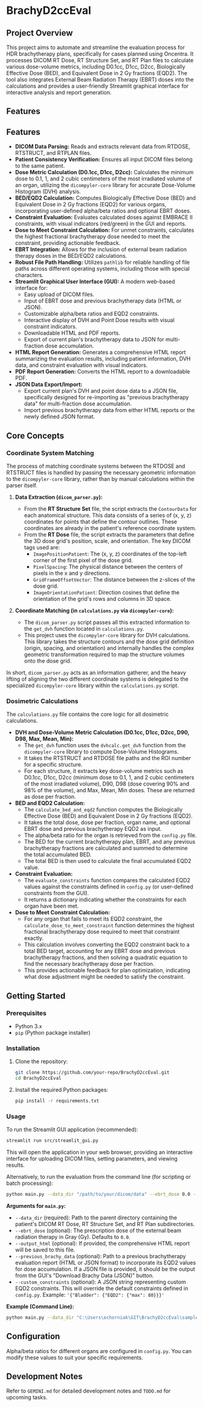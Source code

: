 # BrachyD2ccEval

## Project Overview

This project aims to automate and streamline the evaluation process for HDR brachytherapy plans, specifically for cases planned using Oncentra. It processes DICOM RT Dose, RT Structure Set, and RT Plan files to calculate various dose-volume metrics, including D0.1cc, D1cc, D2cc, Biologically Effective Dose (BED), and Equivalent Dose in 2 Gy fractions (EQD2). The tool also integrates External Beam Radiation Therapy (EBRT) doses into the calculations and provides a user-friendly Streamlit graphical interface for interactive analysis and report generation.

## Features

## Features

- **DICOM Data Parsing:** Reads and extracts relevant data from RTDOSE, RTSTRUCT, and RTPLAN files.
- **Patient Consistency Verification:** Ensures all input DICOM files belong to the same patient.
- **Dose Metric Calculation (D0.1cc, D1cc, D2cc):** Calculates the minimum dose to 0.1, 1, and 2 cubic centimeters of the most irradiated volume of an organ, utilizing the `dicompyler-core` library for accurate Dose-Volume Histogram (DVH) analysis.
- **BED/EQD2 Calculation:** Computes Biologically Effective Dose (BED) and Equivalent Dose in 2 Gy fractions (EQD2) for various organs, incorporating user-defined alpha/beta ratios and optional EBRT doses.
- **Constraint Evaluation:** Evaluates calculated doses against EMBRACE II constraints, with visual indicators (red/green) in the GUI and reports.
- **Dose to Meet Constraint Calculation:** For unmet constraints, calculates the highest fractional brachytherapy dose needed to meet the constraint, providing actionable feedback.
- **EBRT Integration:** Allows for the inclusion of external beam radiation therapy doses in the BED/EQD2 calculations.
- **Robust File Path Handling:** Utilizes `pathlib` for reliable handling of file paths across different operating systems, including those with special characters.
- **Streamlit Graphical User Interface (GUI):** A modern web-based interface for:
    - Easy upload of DICOM files.
    - Input of EBRT dose and previous brachytherapy data (HTML or JSON).
    - Customizable alpha/beta ratios and EQD2 constraints.
    - Interactive display of DVH and Point Dose results with visual constraint indicators.
    - Downloadable HTML and PDF reports.
    - Export of current plan's brachytherapy data to JSON for multi-fraction dose accumulation.
- **HTML Report Generation:** Generates a comprehensive HTML report summarizing the evaluation results, including patient information, DVH data, and constraint evaluation with visual indicators.
- **PDF Report Generation:** Converts the HTML report to a downloadable PDF.
- **JSON Data Export/Import:**
    - Export current plan's DVH and point dose data to a JSON file, specifically designed for re-importing as "previous brachytherapy data" for multi-fraction dose accumulation.
    - Import previous brachytherapy data from either HTML reports or the newly defined JSON format.

## Core Concepts

### Coordinate System Matching

The process of matching coordinate systems between the RTDOSE and RTSTRUCT files is handled by passing the necessary geometric information to the `dicompyler-core` library, rather than by manual calculations within the parser itself.

1.  **Data Extraction (`dicom_parser.py`):**
    *   From the **RT Structure Set** file, the script extracts the `ContourData` for each anatomical structure. This data consists of a series of (x, y, z) coordinates for points that define the contour outlines. These coordinates are already in the patient's reference coordinate system.
    *   From the **RT Dose** file, the script extracts the parameters that define the 3D dose grid's position, scale, and orientation. The key DICOM tags used are:
        *   `ImagePositionPatient`: The (x, y, z) coordinates of the top-left corner of the first pixel of the dose grid.
        *   `PixelSpacing`: The physical distance between the centers of pixels in the x and y directions.
        *   `GridFrameOffsetVector`: The distance between the z-slices of the dose grid.
        *   `ImageOrientationPatient`: Direction cosines that define the orientation of the grid's rows and columns in 3D space.

2.  **Coordinate Matching (in `calculations.py` via `dicompyler-core`):**
    *   The `dicom_parser.py` script passes all this extracted information to the `get_dvh` function located in `calculations.py`.
    *   This project uses the `dicompyler-core` library for DVH calculations. This library takes the structure contours and the dose grid definition (origin, spacing, and orientation) and internally handles the complex geometric transformation required to map the structure volumes onto the dose grid.

In short, `dicom_parser.py` acts as an information gatherer, and the heavy lifting of aligning the two different coordinate systems is delegated to the specialized `dicompyler-core` library within the `calculations.py` script.

### Dosimetric Calculations

The `calculations.py` file contains the core logic for all dosimetric calculations.

*   **DVH and Dose-Volume Metric Calculation (D0.1cc, D1cc, D2cc, D90, D98, Max, Mean, Min):**
    *   The `get_dvh` function uses the `dvhcalc.get_dvh` function from the `dicompyler-core` library to compute Dose-Volume Histograms.
    *   It takes the RTSTRUCT and RTDOSE file paths and the ROI number for a specific structure.
    *   For each structure, it extracts key dose-volume metrics such as D0.1cc, D1cc, D2cc (minimum dose to 0.1, 1, and 2 cubic centimeters of the most irradiated volume), D90, D98 (dose covering 90% and 98% of the volume), and Max, Mean, Min doses. These are returned as dose per fraction.
*   **BED and EQD2 Calculation:**
    *   The `calculate_bed_and_eqd2` function computes the Biologically Effective Dose (BED) and Equivalent Dose in 2 Gy fractions (EQD2).
    *   It takes the total dose, dose per fraction, organ name, and optional EBRT dose and previous brachytherapy EQD2 as input.
    *   The alpha/beta ratio for the organ is retrieved from the `config.py` file.
    *   The BED for the current brachytherapy plan, EBRT, and any previous brachytherapy fractions are calculated and summed to determine the total accumulated BED.
    *   The total BED is then used to calculate the final accumulated EQD2 value.
*   **Constraint Evaluation:**
    *   The `evaluate_constraints` function compares the calculated EQD2 values against the constraints defined in `config.py` (or user-defined constraints from the GUI).
    *   It returns a dictionary indicating whether the constraints for each organ have been met.
*   **Dose to Meet Constraint Calculation:**
    *   For any organ that fails to meet its EQD2 constraint, the `calculate_dose_to_meet_constraint` function determines the highest fractional brachytherapy dose required to meet that constraint exactly.
    *   This calculation involves converting the EQD2 constraint back to a total BED target, accounting for any EBRT dose and previous brachytherapy fractions, and then solving a quadratic equation to find the necessary brachytherapy dose per fraction.
    *   This provides actionable feedback for plan optimization, indicating what dose adjustment might be needed to satisfy the constraint.

## Getting Started

### Prerequisites

- Python 3.x
- `pip` (Python package installer)

### Installation

1.  Clone the repository:
    ```bash
    git clone https://github.com/your-repo/BrachyD2ccEval.git
    cd BrachyD2ccEval
    ```

2.  Install the required Python packages:
    ```bash
    pip install -r requirements.txt
    ```

### Usage

To run the Streamlit GUI application (recommended):

```bash
streamlit run src/streamlit_gui.py
```

This will open the application in your web browser, providing an interactive interface for uploading DICOM files, setting parameters, and viewing results.

Alternatively, to run the evaluation from the command line (for scripting or batch processing):

```bash
python main.py --data_dir "/path/to/your/dicom/data" --ebrt_dose 0.0 --output_html "Brachytherapy_Report.html" --previous_brachy_data "/path/to/previous_report.html_or_json" --custom_constraints '{"Bladder": {"EQD2": {"max": 80}}}'
```

**Arguments for `main.py`:**

- `--data_dir` (required): Path to the parent directory containing the patient's DICOM RT Dose, RT Structure Set, and RT Plan subdirectories.
- `--ebrt_dose` (optional): The prescription dose of the external beam radiation therapy in Gray (Gy). Defaults to `0.0`.
- `--output_html` (optional): If provided, the comprehensive HTML report will be saved to this file.
- `--previous_brachy_data` (optional): Path to a previous brachytherapy evaluation report (HTML or JSON format) to incorporate its EQD2 values for dose accumulation. If a JSON file is provided, it should be the output from the GUI's "Download Brachy Data (JSON)" button.
- `--custom_constraints` (optional): A JSON string representing custom EQD2 constraints. This will override the default constraints defined in `config.py`. Example: `'{"Bladder": {"EQD2": {"max": 80}}}'`

**Example (Command Line):**

```bash
python main.py --data_dir "C:\Users\echorniak\GIT\BrachyD2ccEval\sample_data\Jane Doe" --ebrt_dose 50 --output_html "MyPatientReport.html" --previous_brachy_data "C:\Users\echorniak\GIT\BrachyD2ccEval\sample_data\previous_brachy_plan.json" --custom_constraints '{"Rectum": {"EQD2": {"max": 75}}}'
```

## Configuration

Alpha/beta ratios for different organs are configured in `config.py`. You can modify these values to suit your specific requirements.

## Development Notes

Refer to `GEMINI.md` for detailed development notes and `TODO.md` for upcoming tasks.
